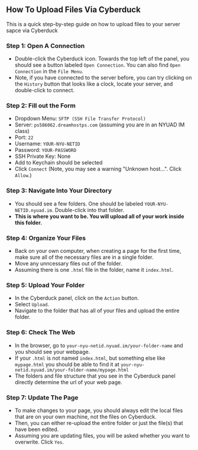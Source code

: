 How To Upload Files Via Cyberduck
---------------------------------

This is a quick step-by-step guide on how to upload files to your server sapce via Cyberduck

### Step 1: Open A Connection 
* Double-click the Cyberduck icon. Towards the top left of the panel, you should see a button labeled `Open Connection`. You can also find `Open Connection` in the `File Menu`.
* Note, if you have connected to the server before, you can try clicking on the `History` button that looks like a clock, locate your server, and double-click to connect.

### Step 2: Fill out the Form
* Dropdown Menu: `SFTP (SSH File Transfer Protocol)`
* Server: `ps586062.dreamhostps.com` (assuming you are in an NYUAD IM class)
* Port: `22`
* Username: `YOUR-NYU-NETID`
* Password: `YOUR-PASSWORD`
* SSH Private Key: None
* Add to Keychain should be selected
* Click `Connect` (Note, you may see a warning "Unknown host...". Click `Allow`.)

### Step 3: Navigate Into Your Directory
* You should see a few folders. One should be labeled `YOUR-NYU-NETID.nyuad.im`. Double-click into that folder.
* **This is where you want to be. You will upload all of your work inside this folder.**

### Step 4: Organize Your Files
* Back on your own computer, when creating a page for the first time, make sure all of the necessary files are in a single folder.
* Move any unncessary files out of the folder.
* Assuming there is one `.html` file in the folder, name it `index.html`.

### Step 5: Upload Your Folder
* In the Cyberduck panel, click on the `Action` button.
* Select `Upload`.
* Navigate to the folder that has all of your files and upload the entire folder.

### Step 6: Check The Web
* In the browser, go to `your-nyu-netid.nyuad.im/your-folder-name` and you should see your webpage.
* If your `.html` is not named `index.html`, but something else like `mypage.html` you should be able to find it at `your-nyu-netid.nyuad.im/your-folder-name/mypage.html`
* The folders and file structure that you see in the Cyberduck panel directly determine the url of your web page.

### Step 7: Update The Page
* To make changes to your page, you should always edit the local files that are on your own machine, not the files on Cyberduck. 
* Then, you can either re-upload the entire folder or just the file(s) that have been edited.
* Assuming you are updating files, you will be asked whether you want to overwrite. Click `Yes`.


